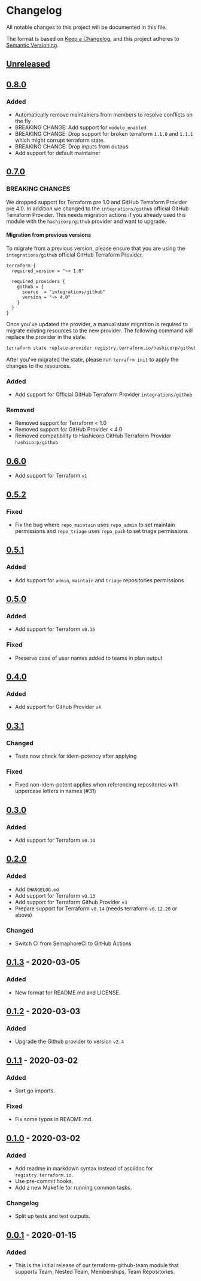 # Changelog

All notable changes to this project will be documented in this file.

The format is based on [Keep a Changelog](https://keepachangelog.com/en/1.0.0/),
and this project adheres to [Semantic Versioning](https://semver.org/spec/v2.0.0.html).

## [Unreleased]

## [0.8.0]

### Added


- Automatically remove maintainers from members to resolve conflicts on the fly
- BREAKING CHANGE: Add support for `module_enabled`
- BREAKING CHANGE: Drop support for broken terraform `1.1.0` and `1.1.1` which might corrupt terraform state.
- BREAKING CHANGE: Drop inputs from outpus
- Add support for default maintainer

## [0.7.0]

### BREAKING CHANGES

We dropped support for Terraform pre 1.0 and GitHub Terraform Provider pre 4.0.
In addition we changed to the `integrations/github` official GitHub Terraform Provider.
This needs migration actions if you already used this module with the `hashicorp/github` provider and want to upgrade.

#### Migration from previous versions

To migrate from a previous version, please ensure that you are using the
`integrations/github` official GitHub Terraform Provider.


``` hcl
terraform {
  required_version = "~> 1.0"

  required_providers {
    github = {
      source  = "integrations/github"
      version = "~> 4.0"
    }
  }
}
```

Once you've updated the provider, a manual state migration is required to
migrate existing resources to the new provider.
The following command will replace the provider in the state.

``` bash
terraform state replace-provider registry.terraform.io/hashicorp/github registry.terraform.io/integrations/github
```

After you've migrated the state, please run
`terrafrm init` to apply the changes to the resources.

### Added

- Add support for Official GitHub Terraform Provider `integrations/github`

### Removed

- Removed support for Terraform < 1.0
- Removed support for GitHub Provider < 4.0
- Removed compatibility to Hashicorp GitHub Terraform Provider `hashicorp/github`

## [0.6.0]

- Add support for Terraform `v1`

## [0.5.2]

### Fixed

- Fix the bug where `repo_maintain` uses `repo_admin` to set maintain
  permissions and `repo_triage` uses `repo_push` to set triage permissions

## [0.5.1]

### Added

- Add support for `admin`, `maintain` and `triage` repositories permissions

## [0.5.0]

### Added

- Add support for Terraform `v0.15`

### Fixed

- Preserve case of user names added to teams in plan output

## [0.4.0]

### Added

- Add support for Github Provider `v4`

## [0.3.1]

### Changed

- Tests now check for idem-potency after applying

### Fixed

- Fixed non-idem-potent applies when referencing repositories with uppercase letters in names (#31)

## [0.3.0]

### Added

- Add support for Terraform `v0.14`

## [0.2.0]

### Added

- Add `CHANGELOG.md`
- Add support for Terraform `v0.13`
- Add support for Terraform Github Provider `v3`
- Prepare support for Terraform `v0.14` (needs terraform `v0.12.20` or above)

### Changed

- Switch CI from SemaphoreCI to GitHub Actions

## [0.1.3] - 2020-03-05

### Added

- New format for README.md and LICENSE.

## [0.1.2] - 2020-03-03

### Added

- Upgrade the Github provider to version `v2.4`

## [0.1.1] - 2020-03-02

### Added

- Sort go imports.

### Fixed

- Fix some typos in README.md.

## [0.1.0] - 2020-03-02

### Added

- Add readme in markdown syntax instead of asciidoc for `registry.terraform.io`.
- Use pre-commit hooks.
- Add a new Makefile for running common tasks.

### Changelog

- Split up tests and test outputs.

## [0.0.1] - 2020-01-15

### Added

- This is the initial release of our terraform-github-team module that supports
  Team, Nested Team, Memberships, Team Repositories.

<!-- markdown-link-check-disable -->

[unreleased]: https://github.com/mineiros-io/terraform-github-team/compare/v0.8.0...HEAD
[0.8.0]: https://github.com/mineiros-io/terraform-github-team/compare/v0.7.0...v0.8.0

<!-- markdown-link-check-enable -->

[0.7.0]: https://github.com/mineiros-io/terraform-github-team/compare/v0.6.0...v0.7.0
[0.6.0]: https://github.com/mineiros-io/terraform-github-team/compare/v0.5.2...v0.6.0
[0.5.2]: https://github.com/mineiros-io/terraform-github-team/compare/v0.5.1...v0.5.2
[0.5.1]: https://github.com/mineiros-io/terraform-github-team/compare/v0.5.0...v0.5.1
[0.5.0]: https://github.com/mineiros-io/terraform-github-team/compare/v0.4.0...v0.5.0
[0.4.0]: https://github.com/mineiros-io/terraform-github-team/compare/v0.3.1...v0.4.0
[0.3.1]: https://github.com/mineiros-io/terraform-github-team/compare/v0.3.0...v0.3.1
[0.3.0]: https://github.com/mineiros-io/terraform-github-team/compare/v0.2.0...v0.3.0
[0.2.0]: https://github.com/mineiros-io/terraform-github-team/compare/v0.1.3...v0.2.0
[0.1.3]: https://github.com/mineiros-io/terraform-github-team/compare/v0.1.2...v0.1.3
[0.1.2]: https://github.com/mineiros-io/terraform-github-team/compare/v0.1.1...v0.1.2
[0.1.1]: https://github.com/mineiros-io/terraform-github-team/compare/v0.1.0...v0.1.1
[0.1.0]: https://github.com/mineiros-io/terraform-github-team/compare/v0.0.1...v0.1.0
[0.0.1]: https://github.com/mineiros-io/terraform-github-team/releases/tag/v0.0.1
